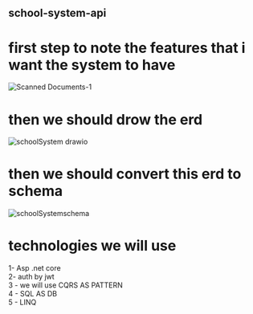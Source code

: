 ## school-system-api
# first step to note the features that i want  the system to have
![Scanned Documents-1](https://github.com/user-attachments/assets/2f514128-14c3-4832-8575-3572494ff190)


# then we should drow the erd
![schoolSystem drawio](https://github.com/user-attachments/assets/20b65364-ebaa-4c9d-90fc-a51c4f090ba4)

# then we should convert this erd to schema
![schoolSystemschema](https://github.com/user-attachments/assets/1c01fa5c-3d9c-4b94-862a-fef4bd395f0b)

# technologies we will use

1- Asp .net core <br />
2- auth by jwt <br />
3 - we will use CQRS AS PATTERN <br />
4 - SQL AS DB <br />
5 - LINQ <br />
